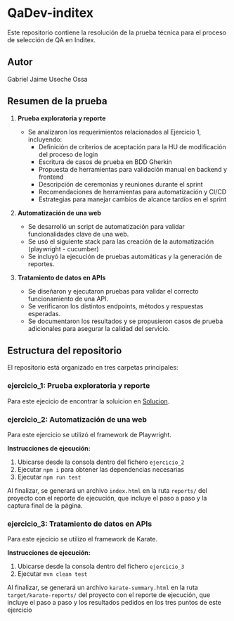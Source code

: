 # QaDev-inditex

Este repositorio contiene la resolución de la prueba técnica para el proceso de selección de QA en Inditex.

## Autor
Gabriel Jaime Useche Ossa

## Resumen de la prueba

1. **Prueba exploratoria y reporte**
   - Se analizaron los requerimientos relacionados al Ejercicio 1, incluyendo:
     - Definición de criterios de aceptación para la HU de modificación del proceso de login
     - Escritura de casos de prueba en BDD Gherkin
     - Propuesta de herramientas para validación manual en backend y frontend
     - Descripción de ceremonias y reuniones durante el sprint
     - Recomendaciones de herramientas para automatización y CI/CD
     - Estrategias para manejar cambios de alcance tardíos en el sprint

2. **Automatización de una web**
   - Se desarrolló un script de automatización para validar funcionalidades clave de una web.
   - Se usó el siguiente stack para las creación de la automatización (playwright - cucumber)
   - Se incluyó la ejecución de pruebas automáticas y la generación de reportes.

3. **Tratamiento de datos en APIs**
   - Se diseñaron y ejecutaron pruebas para validar el correcto funcionamiento de una API.
   - Se verificaron los distintos endpoints, métodos y respuestas esperadas.
   - Se documentaron los resultados y se propusieron casos de prueba adicionales para asegurar la calidad del servicio.

## Estructura del repositorio

El repositorio está organizado en tres carpetas principales:

### ejercicio_1: Prueba exploratoria y reporte
Para este ejecicio de encontrar la soluicion en [Solucion](ejercicio-1/solucion-1.md).

### ejercicio_2: Automatización de una web
Para este ejercicio se utilizó el framework de Playwright.

**Instrucciones de ejecución:**
1. Ubicarse desde la consola dentro del fichero `ejercicio_2`
2. Ejecutar `npm i` para obtener las dependencias necesarias
3. Ejecutar `npm run test`

Al finalizar, se generará un archivo `index.html` en la ruta `reports/` del proyecto con el reporte de ejecución, que incluye el paso a paso y la captura final de la página.

### ejercicio_3: Tratamiento de datos en APIs
Para este ejecicio se utilizo el framework de Karate.

**Instrucciones de ejecución:**
1. Ubicarse desde la consola dentro del fichero `ejercicio_3`
2. Ejecutar `mvn clean test`

Al finalizar, se generará un archivo `karate-summary.html` en la ruta `target/karate-reports/` del proyecto con el reporte de ejecución, que incluye el paso a paso y los resultados pedidos en los tres puntos de este ejercicio
